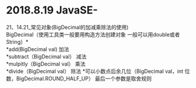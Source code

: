  # 2018.8.19 JavaSE-
 21、14.21_常见对象(BigDecimal的加减乘除法的使用)<br>
 BigDecimal（使用工具类一般要用构造方法创建对象 一般可以用double或者String）*<br>
 *add(BigDecimal val) 加法<br>
 *subtract（BigDecimal val） 减法<br>
 *mulpitly（BigDecimal val） 乘法<br>
 *divide（BigDecimal val） 除法 *可以小数点后余几位（BigDecimal val，int 位数，BigDecimal.ROUND_HALF_UP） 最后一个参数是取舍规则<br>
 
 
 



